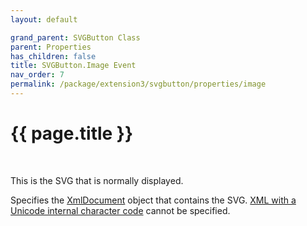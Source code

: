 ```yaml
---
layout: default

grand_parent: SVGButton Class
parent: Properties
has_children: false
title: SVGButton.Image Event
nav_order: 7
permalink: /package/extension3/svgbutton/properties/image
---
```

# {{ page.title }}
<br>

This is the SVG that is normally displayed.

Specifies the <a href="/package/xmlpackage/xmldocument">XmlDocument</a> object that contains the SVG. <a href="/package/xmlpackage/xmldomimplementation/methods/constructor#about-xml-with-a-unicode-internal-character-code">XML with a Unicode internal character code</a> cannot be specified.